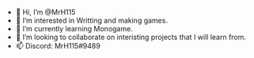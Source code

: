 - 👋 Hi, I’m @MrH115
- 👀 I’m interested in Writting and making games.
- 🌱 I’m currently learning Monogame.
- 💞️ I’m looking to collaborate on interisting projects that I will learn from.
- 📫 Discord: MrH115#9489

<!---
MrH115/MrH115 is a ✨ special ✨ repository because its `README.md` (this file) appears on your GitHub profile.
You can click the Preview link to take a look at your changes.
--->
